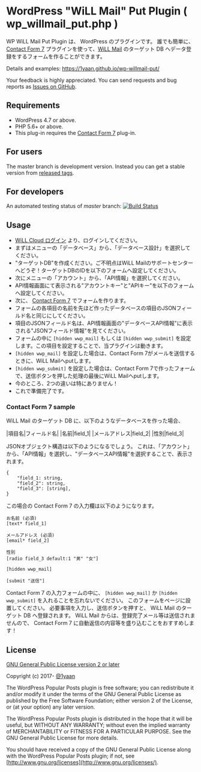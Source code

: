 WordPress "WiLL Mail" Put Plugin ( wp_willmail_put.php )
========

WP WiLL Mail Put Plugin は、 WordPress のプラグインです。
誰でも簡単に、[Contact Form 7](https://ja.wordpress.org/plugins/contact-form-7/) プラグインを使って、[WiLL Mail](https://willcloud.jp/) のターゲット DB へデータ登録をするフォームを作ることができます。

Details and examples: https://1yaan.github.io/wp-willmail-put/

Your feedback is highly appreciated. You can send requests and bug reports as [Issues on GitHub](https://github.com/1yaan/wp-willmail-put).

## Requirements

* WordPress 4.7 or above.
* PHP 5.6+ or above.
* This plug-in requires the [Contact Form 7](https://ja.wordpress.org/plugins/contact-form-7/) plug-in.

## For users

The master branch is development version.
Instead you can get a stable version from [released tags](https://github.com/1yaan/wp-willmail-put/releases).

## For developers

An automated testing status of *master* branch: [![Build Status](https://travis-ci.org/1yaan/wp-willmail-put.svg?branch=master)](https://travis-ci.org/1yaan/wp-willmail-put)

## Usage

* [WiLL Cloud ログイン](https://willap.jp/login?wordpres-plugin=wp-willmail-put) より、ログインしてください。
* まずはメニューの「データベース」から、「データベース設計」を選択してください。
* "ターゲットDB"を作成ください。ご不明点はWiLL Mailのサポートセンターへどうぞ！ターゲットDBのIDを以下のフォームへ設定してください。
* 次にメニューの「アカウント」から、「API情報」を選択してください。
* API情報画面にて表示される"アカウントキー"と"APIキー"を以下のフォームへ設定してください。
* 次に、 [Contact Form 7](https://contactform7.com/) でフォームを作ります。
* フォームの各項目の名前を先ほど作ったデータベースの項目のJSONフィールド名と同じにしてください。
* 項目のJSONフィールド名は、API情報画面の"データベースAPI情報"に表示される"JSONフィールド情報"を見てください。
* フォームの中に `[hidden wwp_mail]` もしくは `[hidden wwp_submit]` を設定します。この項目を設定することで、当プラグインは動きます。
* `[hidden wwp_mail]` を設定した場合は、Contact Form 7がメールを送信するときに、WiLL Mailへputします。
* `[hidden wwp_submit]` を設定した場合は、Contact Form 7で作ったフォームで、送信ボタンを押した処理の最後にWiLL Mailへputします。
* 今のところ、2つの違いは特にありません！
* これで準備完了です。

### Contact Form 7 sample

WiLL Mail のターゲット DB に、以下のようなデータベースを作った場合、

|項目名|フィールド名|
|名前|field_1|
|メールアドレス|field_2|
|性別|field_3|

JSONオブジェクト構造は以下のようになるでしょう。
これは、「アカウント」から、「API情報」を選択し、"データベースAPI情報"を選択することで、表示されます。

    {
        "field_1: string,
        "field_2": string,
        "field_3": [string],
    }

この場合の Contact Form 7 の入力欄は以下のようになります。

    お名前 (必須)
    [text* field_1]

    メールアドレス (必須)
    [email* field_2]

    性別
    [radio field_3 default:1 "男" "女"]

    [hidden wwp_mail]

    [submit "送信"]


Contact Form 7 の入力フォームの中に、 `[hidden wwp_mail]` か `[hidden wwp_submit]` を入れることを忘れないでください。
このフォームをページに設置してください。
必要事項を入力し、送信ボタンを押すと、 WiLL Mail のターゲット DB へ登録されます。
WiLL Mail からは、登録完了メール等は送信されませんので、 Contact Form 7 に自動返信の内容等を盛り込むことをおすすめします！

## License

[GNU General Public License version 2 or later](http://www.gnu.org/licenses/gpl-2.0.html)

Copyright (c) 2017- [@1yaan](https://twitter.com/1yaan)

The WordPress Popular Posts plugin is free software; you can redistribute it and/or
modify it under the terms of the GNU General Public License
as published by the Free Software Foundation; either version 2
of the License, or (at your option) any later version.

The WordPress Popular Posts plugin is distributed in the hope that it will be useful,
but WITHOUT ANY WARRANTY; without even the implied warranty of
MERCHANTABILITY or FITNESS FOR A PARTICULAR PURPOSE.  See the
GNU General Public License for more details.

You should have received a copy of the GNU General Public License
along with the WordPress Popular Posts plugin; if not, see [http://www.gnu.org/licenses](http://www.gnu.org/licenses/).
